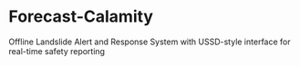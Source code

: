 # Forecast-Calamity
Offline Landslide Alert and Response System with USSD-style interface for real-time safety reporting
